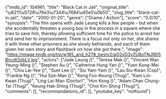 {"tmdb_id": 104961, "title": "Black Cat in Jail", "original_title": "\u6211\u5728\u76e3\u7344\u7684\u65e5\u5b50", "slug_title": "black-cat-in-jail", "date": "2000-01-20", "genre": ["Drame / Action"], "score": "0.0/10", "synopsis": "The film opens with Jade Leung kills a few people - but when she accidentally threaten a young boy in the process in a square where she tries to save him, thereby allowing sufficient time for the police to arrest her and send her to imprisonment. There is a focus not only on her, she shares it with three other prisoners as she slowly befriends, and each of them given her own story and flashback on how she got there.", "image": "https://image.tmdb.org/t/p/w185_and_h278_bestv2/aO2xD3yZU8oTNJRD5Bncdt3zbLV.jpg", "actors": ["Jade Leung ()", "Teresa Mak ()", "Vincent Wan Yeung-Ming ()", "Stephen Au ()", "Catherine Hung Yan ()", "Yuen Kong-Mei ()", "Chiu Lai-Yee ()", "Suet Lee ()", "Siu Yam-Yam ()", "Lau Siu-Kwan (Cop)", "Frankie Ng ()", "Hui Sze-Man ()", "Kong Foo-Keung (Thug)", "Kam Loi-Kwan (Thug)", "Ling Lai-Man (Doctor)", "Hon Kong ()", "Adam Chan Chung-Tai (Thug)", "Keung Hak-Shing (Thug)", "Choi Kin-Shing (Thug)"], "comments": [], "recommandations_id": [], "youtube_key": "notfound"}